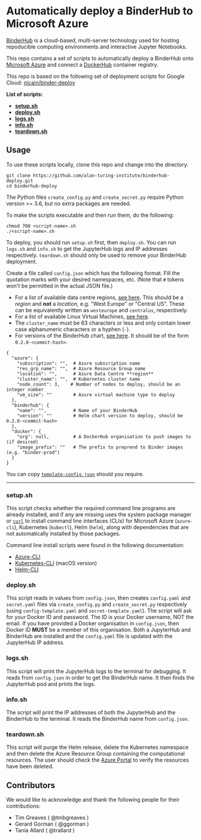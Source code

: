 # Automatically deploy a BinderHub to Microsoft Azure

[BinderHub](https://binderhub.readthedocs.io/en/latest/index.html) is a cloud-based, multi-server technology used for hosting repoducible computing environments and interactive Jupyter Notebooks.

This repo contains a set of scripts to automatically deploy a BinderHub onto [Microsoft Azure](https://azure.microsoft.com/en-gb/) and connect a [DockerHub](https://hub.docker.com/) container registry.

This repo is based on the following set of deployment scripts for Google Cloud: [nicain/binder-deploy](https://github.com/nicain/binder-deploy)

**List of scripts:**
* [**setup.sh**](#setupsh)
* [**deploy.sh**](#deploysh)
* [**logs.sh**](#logssh)
* [**info.sh**](#infosh)
* [**teardown.sh**](#teardownsh)

## Usage

To use these scripts locally, clone this repo and change into the directory.

```
git clone https://github.com/alan-turing-institute/binderhub-deploy.git
cd binderhub-deploy
```

The Python files `create_config.py` and `create_secret.py` require Python version >= 3.6, but no extra packages are needed.

To make the scripts executable and then run them, do the following:

```
chmod 700 <script-name>.sh
./<script-name>.sh
```

To deploy, you should run `setup.sh` first, then `deploy.sh`.
You can run `logs.sh` and `info.sh` to get the JupyterHub logs and IP addresses respectively.
`teardown.sh` should only be used to remove your BinderHub deployment.

Create a file called `config.json` which has the following format.
Fill the quotation marks with your desired namespaces, etc.
(Note that `#` tokens won't be permitted in the actual JSON file.)

* For a list of available data centre regions, [see here](https://azure.microsoft.com/en-us/global-infrastructure/locations/). This should be a _region_ and **not** a _location_, e.g. "West Europe" or "Central US". These can be equivalently written as `westeurope` and `centralus`, respectively.
* For a list of available Linux Virtual Machines, [see here](https://azure.microsoft.com/en-gb/pricing/details/virtual-machines/linux/).
* The `cluster_name` must be 63 characters or less and only contain lower case alphanumeric characters or a hyphen (`-`).
* For versions of the BinderHub chart, [see here](https://jupyterhub.github.io/helm-chart/#development-releases-binderhub). It should be of the form `0.2.0-<commit-hash>`.

```
{
  "azure": {
    "subscription": "",  # Azure subscription name
    "res_grp_name": "",  # Azure Resource Group name
    "location": "",      # Azure Data Centre **region**
    "cluster_name": "",  # Kubernetes cluster name
    "node_count": 3,    # Number of nodes to deploy, should be an integer number
    "vm_size": ""        # Azure virtual machine type to deploy
  },
  "binderhub": {
    "name": "",          # Name of your BinderHub
    "version": ""        # Helm chart version to deploy, should be 0.2.0-<commit-hash>
  },
  "docker": {
    "org": null,         # A DockerHub organisation to push images to (if desired)
    "image_prefix": ""   # The prefix to preprend to Binder images (e.g. "binder-prod")
  }
}
```

You can copy [`template-config.json`](template-config.json) should you require.

---

### setup.sh

This script checks whether the required command line programs are already installed, and if any are missing uses the system package manager or [`curl`](https://curl.haxx.se/docs/) to install command line interfaces (CLIs) for Microsoft Azure (`azure-cli`), Kubernetes (`kubectl`), Helm (`helm`), along with dependencies that are not automatically installed by those packages.

Command line install scripts were found in the following documentation:
* [Azure-CLI](https://docs.microsoft.com/en-us/cli/azure/install-azure-cli-linux?view=azure-cli-latest#install-or-update)
* [Kubernetes-CLI](https://kubernetes.io/docs/tasks/tools/install-kubectl/#install-kubectl-binary-using-curl) (macOS version)
* [Helm-CLI](https://helm.sh/docs/using_helm/#from-script)

### deploy.sh

This script reads in values from `config.json`, then creates `config.yaml` and `secret.yaml` files via `create_config.py` and `create_secret.py` respectively (using `config-template.yaml` and `secret-template.yaml`).
The script will ask for your Docker ID and password.
The ID is your Docker username, NOT the email.
If you have provided a Docker organisation in `config.json`, then Docker ID **MUST** be a member of this organisation.
Both a JupyterHub and BinderHub are installed and the `config.yaml` file is updated with the JupyterHub IP address.

### logs.sh

This script will print the JupyterHub logs to the terminal for debugging.
It reads from `config.json` in order to get the BinderHub name.
It then finds the JupyterHub pod and prints the logs.

### info.sh

The script will print the IP addresses of both the JupyterHub and the BinderHub to the terminal.
It reads the BinderHub name from `config.json`.

### teardown.sh

This script will purge the Helm release, delete the Kubernetes namespace and then delete the Azure Resource Group containing the computational resources.
The user should check the [Azure Portal](https://portal.azure.com/#home) to verify the resources have been deleted.

## Contributors

We would like to acknowledge and thank the following people for their contributions:

* Tim Greaves ( @tmbgreaves )
* Gerard Gorman ( @ggorman )
* Tania Allard ( @trallard )
